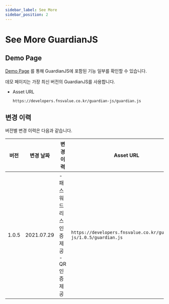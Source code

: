 ```yaml
---
sidebar_label: See More
sidebar_position: 2
---
```

# See More GuardianJS

## Demo Page
[Demo Page](https://developers.fnsvalue.co.kr/guardian-js/demo/)
를 통해 GuardianJS에 포함된 기능 일부를 확인할 수 있습니다.

데모 페이지는 가장 최신 버전의 GuardianJS를 사용합니다.
- Asset URL
  ```
  https://developers.fnsvalue.co.kr/guardian-js/guardian.js
  ```

## 변경 이력
버전별 변경 이력은 다음과 같습니다.

|버전|변경 날짜|변경 이력|Asset URL|
|---|---|---|---|
|1.0.5| 2021.07.29 | - 패스워드 리스 인증 제공<br/> - QR 인증 제공 | `https://developers.fnsvalue.co.kr/guardian-js/1.0.5/guardian.js` |
